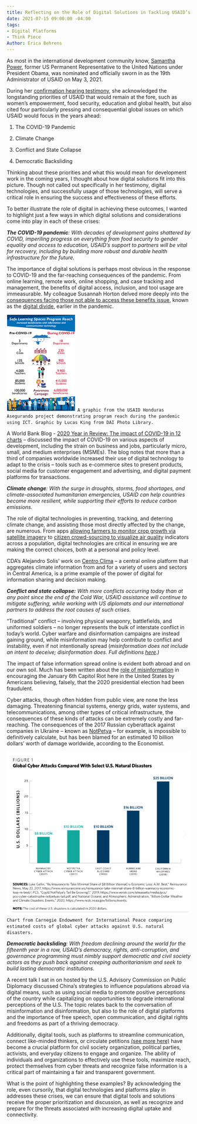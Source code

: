 ```yaml
---
title: Reflecting on the Role of Digital Solutions in Tackling USAID’s Global Priorities
date: 2021-07-15 09:00:00 -04:00
tags:
- Digital Platforms
- Think Piece
Author: Erica Behrens
---
```


As most in the international development community know, [Samantha Power](https://www.usaid.gov/who-we-are/organization/samantha-power), former US Permanent Representative to the United Nations under President Obama, was nominated and officially sworn in as the 19th Administrator of USAID on May 3, 2021.

During her [confirmation hearing testimony](https://www.foreign.senate.gov/imo/media/doc/032321_Power_Testimony.pdf), she acknowledged the longstanding priorities of USAID that would remain at the fore, such as women’s empowerment, food security, education and global health, but also cited four particularly pressing and consequential global issues on which USAID would focus in the years ahead:

1. The COVID-19 Pandemic

2. Climate Change

3. Conflict and State Collapse

4. Democratic Backsliding

Thinking about these priorities and what this would mean for development work in the coming years, I thought about how digital solutions fit into this picture. Though not called out specifically in her testimony, digital technologies, and successfully usage of those technologies, will serve a critical role in ensuring the success and effectiveness of these efforts.

<!--more-->

To better illustrate the role of digital in achieving these outcomes, I wanted to highlight just a few ways in which digital solutions and considerations come into play in each of these crises:

***The COVID-19 pandemic**: With decades of development gains shattered by COVID, imperiling progress on everything from food security to gender equality and access to education, USAID’s support to partners will be vital for recovery, including by building more robust and durable health infrastructure for the future.*

The importance of digital solutions is perhaps most obvious in the response to COVID-19 and the far-reaching consequences of the pandemic. From online learning, remote work, online shopping, and case tracking and management, the benefits of digital access, inclusion, and tool usage are immeasurable. My colleague Susannah Horton delved more deeply into the [consequences facing those not able to access these benefits issue](https://dai-global-digital.com/covid-19-the-importance-of-understanding-digital-divides-during-the-pandemic-response.html), known as the [digital divide](https://stats.oecd.org/glossary/detail.asp?ID=4719), earlier in the pandemic.

![Increased Reach Infographic_small-43d0a6.PNG](/uploads/Increased%20Reach%20Infographic_small-43d0a6.PNG)
`A graphic from the USAID Honduras Asegurando project demonstrating program reach during the pandemic using ICT. Graphic by Lucas King from DAI Photo Library.`

A World Bank Blog - [2020 Year in Review: The impact of COVID-19 in 12 charts](https://blogs.worldbank.org/voices/2020-year-review-impact-covid-19-12-charts) – discussed the impact of COVID-19 on various aspects of development, including the strain on business and jobs, particularly micro, small, and medium enterprises (MSMEs). The blog notes that more than a third of companies worldwide increased their use of digital technology to adapt to the crisis – tools such as e-commerce sites to present products, social media for customer engagement and advertising, and digital payment platforms for transactions.

***Climate change**: With the surge in droughts, storms, food shortages, and climate-associated humanitarian emergencies, USAID can help countries become more resilient, while supporting their efforts to reduce carbon emissions.*

The role of digital technologies in preventing, tracking, and deterring climate change, and assisting those most directly affected by the change, are numerous. From apps [allowing farmers to monitor crop growth via satellite imagery](https://www.wired.com/story/app-lets-farmers-monitor-crops-from-the-sky/) to [citizen crowd-sourcing to visualize air quality](https://2016.spaceappschallenge.org/challenges/earth/aircheck/projects/air-guardian) indicators across a population, digital technologies are critical in ensuring we are making the correct choices, both at a personal and policy level.

CDA’s Alejandro Solis’ work on [Centro Clima](https://centroclima.org/) – a central online platform that aggregates climate information from and for a variety of users and sectors in Central America, is a prime example of the power of digital for information sharing and decision making.

***Conflict and state collapse:** With more conflicts occurring today than at any point since the end of the Cold War, USAID assistance will continue to mitigate suffering, while working with US diplomats and our international partners to address the root causes of such crises.*

“Traditional” conflict – involving physical weaponry, battlefields, and uniformed soldiers – no longer represents the bulk of interstate conflict in today’s world. Cyber warfare and disinformation campaigns are instead gaining ground, while misinformation may help contribute to conflict and instability, even if not intentionally spread (*misinformation does not include an intent to deceive; disinformation does. Full definitions [here](https://www.dictionary.com/e/misinformation-vs-disinformation-get-informed-on-the-difference/).)*

The impact of false information spread online is evident both abroad and on our own soil. Much has been written about the [role of misinformation](https://www.brookings.edu/blog/techtank/2021/01/11/the-role-of-misinformation-in-trumps-insurrection/) in encouraging the January 6th Capitol Riot here in the United States by Americans believing, falsely, that the 2020 presidential election had been fraudulent.

Cyber attacks, though often hidden from public view, are none the less damaging. Threatening financial systems, energy grids, water systems, and telecommunications, among other types of critical infrastructure, the consequences of these kinds of attacks can be extremely costly and far-reaching. The consequences of the 2017 Russian cyberattack against companies in Ukraine – known as [NotPetya](https://www.bbc.com/news/uk-politics-43062113) – for example, is impossible to definitively calculate, but has been blamed for an estimated 10 billion dollars’ worth of damage worldwide, according to the Economist.

![Carnegie screenshot small.PNG](/uploads/Carnegie%20screenshot%20small.PNG)
`Chart from Carnegie Endowment for International Peace comparing estimated costs of global cyber attacks against U.S. natural disasters.`

***Democratic backsliding**: With freedom declining around the world for the fifteenth year in a row, USAID’s democracy, rights, anti-corruption, and governance programming must nimbly support democratic and civil society actors as they push back against creeping authoritarianism and seek to build lasting democratic institutions.*

A recent talk I sat in on hosted by the U.S. Advisory Commission on Public Diplomacy discussed China’s strategies to influence populations abroad via digital means, such as using social media to promote positive perceptions of the country while capitalizing on opportunities to degrade international perceptions of the U.S. The topic relates back to the conversation of misinformation and disinformation, but also to the role of digital platforms and the importance of free speech, open communication, and digital rights and freedoms as part of a thriving democracy.

Additionally, digital tools, such as platforms to streamline communication, connect like-minded thinkers, or circulate petitions [(see more here)](https://dai-global-digital.com/ict-for-dummies-democracy-promotion-edition.html) have become a crucial platform for civil society organization, political parties, activists, and everyday citizens to engage and organize. The ability of individuals and organizations to effectively use these tools, maximize reach, protect themselves from cyber threats and recognize false information is a critical part of maintaining a fair and transparent government.

What is the point of highlighting these examples? By acknowledging the role, even cursorily, that digital technologies and platforms play in addresses these crises, we can ensure that digital tools and solutions receive the proper prioritization and discussion, as well as recognize and prepare for the threats associated with increasing digital uptake and connectivity.